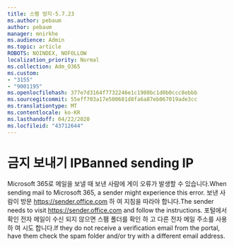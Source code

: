```yaml
---
title: 스팸 방지-5.7.23
ms.author: pebaum
author: pebaum
manager: mnirkhe
ms.audience: Admin
ms.topic: article
ROBOTS: NOINDEX, NOFOLLOW
localization_priority: Normal
ms.collection: Adm_O365
ms.custom:
- "3155"
- "9001195"
ms.openlocfilehash: 377e7d3164f7732246e1c1980bc1d0b0ccc8ebbb
ms.sourcegitcommit: 55eff703a17e500681d8fa6a87eb067019ade3cc
ms.translationtype: MT
ms.contentlocale: ko-KR
ms.lasthandoff: 04/22/2020
ms.locfileid: "43712644"
---
```

# <a name="banned-sending-ip"></a><span data-ttu-id="fa59a-102">금지 보내기 IP</span><span class="sxs-lookup"><span data-stu-id="fa59a-102">Banned sending IP</span></span>

<span data-ttu-id="fa59a-103">Microsoft 365로 메일을 보낼 때 보낸 사람에 게이 오류가 발생할 수 있습니다.</span><span class="sxs-lookup"><span data-stu-id="fa59a-103">When sending mail to Microsoft 365, a sender might experience this error.</span></span> <span data-ttu-id="fa59a-104">보낸 사람이 방문 https://sender.office.com 하 여 지침을 따라야 합니다.</span><span class="sxs-lookup"><span data-stu-id="fa59a-104">The sender needs to visit https://sender.office.com and follow the instructions.</span></span>  <span data-ttu-id="fa59a-105">포털에서 확인 전자 메일이 수신 되지 않으면 스팸 폴더를 확인 하 고 다른 전자 메일 주소를 사용 하 여 시도 합니다.</span><span class="sxs-lookup"><span data-stu-id="fa59a-105">If they do not receive a verification email from the portal, have them check the spam folder and/or try with a different email address.</span></span>
